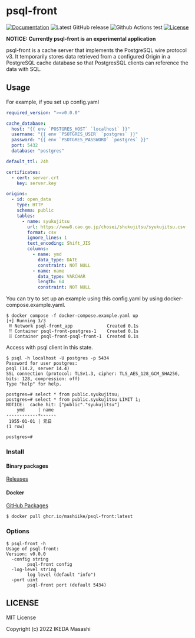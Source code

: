 # psql-front

[![Documentation](https://godoc.org/github.com/mashiike/psql-front?status.svg)](https://godoc.org/github.com/mashiike/psql-front)
![Latest GitHub release](https://img.shields.io/github/release/mashiike/psql-front.svg)
![Github Actions test](https://github.com/mashiike/psql-front/workflows/Test/badge.svg?branch=main)
[![License](https://img.shields.io/badge/license-MIT-blue.svg)](https://github.com/mashiike/psql-front/blob/master/LICENSE)

**NOTICE: Currently psql-front is an experimental application**

psql-front is a cache server that implements the PostgreSQL wire protocol v3.
It temporarily stores data retrieved from a configured Origin in a PostgreSQL cache database so that PostgresSQL clients can reference the data with SQL.

## Usage 

For example, if you set up
config.yaml

```yaml
required_version: ">=v0.0.0"

cache_database:
  host: "{{ env `POSTGRES_HOST` `localhost` }}"
  username: "{{ env `PSOTGRES_USER` `postgres` }}"
  password: "{{ env `PSOTGRES_PASSWORD` `postgres` }}"
  port: 5432
  database: "postgres"

default_ttl: 24h

certificates:
  - cert: server.crt
    key: server.key

origins:
  - id: open_data
    type: HTTP
    schema: public
    tables:
      - name: syukujitsu
        url: https://www8.cao.go.jp/chosei/shukujitsu/syukujitsu.csv
        format: csv
        ignore_lines: 1
        text_encoding: Shift_JIS
        columns:
          - name: ymd
            data_type: DATE
            constraint: NOT NULL
          - name: name
            data_type: VARCHAR
            length: 64
            constraint: NOT NULL
```

You can try to set up an example using this config.yaml by using docker-compose.example.yaml.

```shell
$ docker compose -f docker-compose.example.yaml up
[+] Running 3/3
 ⠿ Network psql-front_app             Created 0.1s
 ⠿ Container psql-front-postgres-1    Created 0.1s
 ⠿ Container psql-front-psql-front-1  Created 0.1s
```

Access with psql client in this state.
```shell 
$ psql -h localhost -U postgres -p 5434
Password for user postgres: 
psql (14.2, server 14.4)
SSL connection (protocol: TLSv1.3, cipher: TLS_AES_128_GCM_SHA256, bits: 128, compression: off)
Type "help" for help.

postgres=# select * from public.syukujitsu;
postgres=# select * from public.syukujitsu LIMIT 1;
NOTICE:  cache hit: ["public"."syukujitsu"]
    ymd     | name 
------------+------
 1955-01-01 | 元日
(1 row)

postgres=# 
```

### Install 

#### Binary packages

[Releases](https://github.com/mashiike/psql-front/releases)

#### Docker

[GitHub Packages](https://github.com/users/mashiike/packages/container/package/psql-front)

```console
$ docker pull ghcr.io/mashiike/psql-front:latest
```


### Options

```shell
$ psql-front -h    
Usage of psql-front:
Version: v0.0.0
  -config string
        psql-front config
  -log-level string
        log level (default "info")
  -port uint
        psql-front port (default 5434)
```

## LICENSE

MIT License

Copyright (c) 2022 IKEDA Masashi
